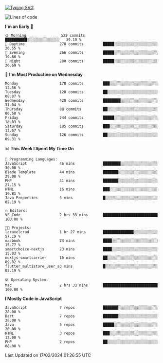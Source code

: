 
<a href="https://git.io/typing-svg"><img src="https://readme-typing-svg.demolab.com?font=Source+Code+Pro&pause=1000&random=false&width=435&lines=Hey+%F0%9F%A5%B6+iam+Yaskraz" alt="Typing SVG" /></a>
<!--START_SECTION:waka-->
![Lines of code](https://img.shields.io/badge/From%20Hello%20World%20I%27ve%20Written-538.0%20thousand%20lines%20of%20code-blue)

**I'm an Early 🐤** 

```text
🌞 Morning                529 commits         ██████████░░░░░░░░░░░░░░░   39.10 % 
🌆 Daytime                278 commits         █████░░░░░░░░░░░░░░░░░░░░   20.55 % 
🌃 Evening                266 commits         █████░░░░░░░░░░░░░░░░░░░░   19.66 % 
🌙 Night                  280 commits         █████░░░░░░░░░░░░░░░░░░░░   20.69 % 
```
📅 **I'm Most Productive on Wednesday** 

```text
Monday                   170 commits         ███░░░░░░░░░░░░░░░░░░░░░░   12.56 % 
Tuesday                  120 commits         ██░░░░░░░░░░░░░░░░░░░░░░░   08.87 % 
Wednesday                420 commits         ████████░░░░░░░░░░░░░░░░░   31.04 % 
Thursday                 88 commits          ██░░░░░░░░░░░░░░░░░░░░░░░   06.50 % 
Friday                   244 commits         █████░░░░░░░░░░░░░░░░░░░░   18.03 % 
Saturday                 185 commits         ███░░░░░░░░░░░░░░░░░░░░░░   13.67 % 
Sunday                   126 commits         ██░░░░░░░░░░░░░░░░░░░░░░░   09.31 % 
```


📊 **This Week I Spent My Time On** 

```text
💬 Programming Languages: 
JavaScript               46 mins             ████████░░░░░░░░░░░░░░░░░   30.00 % 
Blade Template           44 mins             ███████░░░░░░░░░░░░░░░░░░   29.08 % 
PHP                      41 mins             ███████░░░░░░░░░░░░░░░░░░   27.15 % 
HTML                     16 mins             ███░░░░░░░░░░░░░░░░░░░░░░   10.81 % 
Java Properties          3 mins              █░░░░░░░░░░░░░░░░░░░░░░░░   02.19 % 

🔥 Editors: 
VS Code                  2 hrs 33 mins       █████████████████████████   100.00 % 

🐱‍💻 Projects: 
laravelcrud              1 hr 27 mins        ██████████████░░░░░░░░░░░   57.19 % 
macbook                  24 mins             ████░░░░░░░░░░░░░░░░░░░░░   15.77 % 
smartchoice-nextjs       23 mins             ████░░░░░░░░░░░░░░░░░░░░░   15.03 % 
nextjs-smartcarrier      15 mins             ██░░░░░░░░░░░░░░░░░░░░░░░   09.82 % 
flutter_multistore_user_a3 mins              █░░░░░░░░░░░░░░░░░░░░░░░░   02.19 % 

💻 Operating System: 
Mac                      2 hrs 33 mins       █████████████████████████   100.00 % 
```

**I Mostly Code in JavaScript** 

```text
JavaScript               7 repos             ███████░░░░░░░░░░░░░░░░░░   28.00 % 
Dart                     7 repos             ███████░░░░░░░░░░░░░░░░░░   28.00 % 
Java                     5 repos             █████░░░░░░░░░░░░░░░░░░░░   20.00 % 
HTML                     3 repos             ███░░░░░░░░░░░░░░░░░░░░░░   12.00 % 
PHP                      2 repos             ██░░░░░░░░░░░░░░░░░░░░░░░   08.00 % 
```




 Last Updated on 17/02/2024 01:26:55 UTC
<!--END_SECTION:waka-->
